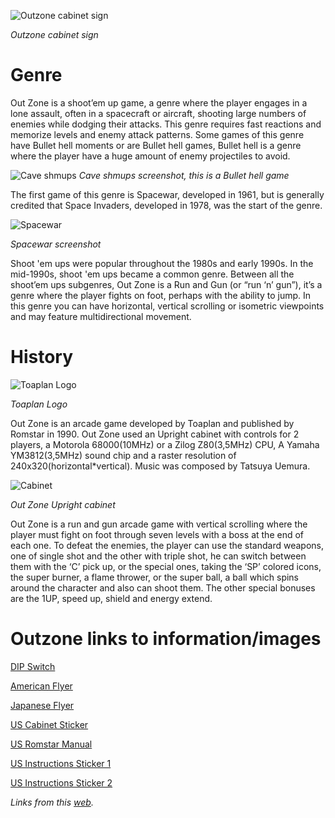 ![Outzone cabinet sign](https://github.com/nicobabot/OutZone_AlchemistStudio/blob/master/Wiki%20material/General%20Analysis/1181242142240.png)

_Outzone cabinet sign_
# Genre
Out Zone is a shoot’em up game, a genre where the player engages in a lone assault, often in a spacecraft or aircraft, shooting large numbers of enemies while dodging their attacks. This genre requires fast reactions and memorize levels and enemy attack patterns. Some games of this genre have Bullet hell moments or are Bullet hell games, Bullet hell is a genre where the player have a huge amount of enemy projectiles to avoid.

![Cave shmups](https://github.com/nicobabot/OutZone_AlchemistStudio/blob/master/Wiki%20material/General%20Analysis/deathsmiles_2.jpg)
_Cave shmups screenshot, this is a Bullet hell game_

The first game of this genre is Spacewar, developed in 1961, but is generally credited that Space Invaders, developed in 1978, was the start of the genre.

![Spacewar](https://github.com/nicobabot/OutZone_AlchemistStudio/blob/master/Wiki%20material/General%20Analysis/250px-Spacewar1.png)

_Spacewar screenshot_

Shoot 'em ups were popular throughout the 1980s and early 1990s. In the mid-1990s, shoot 'em ups became a common genre.
Between all the shoot’em ups subgenres, Out Zone is a Run and Gun (or “run ‘n’ gun”), it’s a genre where the player fights on foot, perhaps with the ability to jump. In this genre you can have horizontal, vertical scrolling or isometric viewpoints and may feature multidirectional movement.
# History
![Toaplan Logo](https://raw.githubusercontent.com/nicobabot/OutZone_AlchemistStudio/master/Wiki%20material/General%20Analysis/toaplan.png)

_Toaplan Logo_

Out Zone is an arcade game developed by Toaplan and published by Romstar in 1990. Out Zone used an Upright cabinet with controls for 2 players, a Motorola 68000(10MHz) or a Zilog Z80(3,5MHz) CPU, A Yamaha YM3812(3,5MHz) sound chip and a raster resolution of 240x320(horizontal*vertical). Music was composed by Tatsuya Uemura.

![Cabinet](https://github.com/nicobabot/OutZone_AlchemistStudio/blob/master/Wiki%20material/General%20Analysis/1187648210.jpg)

_Out Zone Upright cabinet_

Out Zone is a run and gun arcade game with vertical scrolling where the player must fight on foot through seven levels with a boss at the end of each one. To defeat the enemies, the player can use the standard weapons, one of single shot and the other with triple shot, he can switch between them with the ‘C’ pick up, or the special ones, taking the ‘SP’ colored icons, the super burner, a flame thrower, or the super ball, a ball which spins around the character and also can shoot them. The other special bonuses are the 1UP, speed up, shield and energy extend.


# Outzone links to information/images
[DIP Switch](http://outzone.meodai.ch/images/medias/OutZone_Dip_Swicth.txt)

[American Flyer](http://outzone.meodai.ch/images/medias/flyer_romstar.jpg)

[Japanese Flyer](http://outzone.meodai.ch/images/medias/flyer.png)

[US Cabinet Sticker](http://outzone.meodai.ch/images/medias/marquee_us.jpg)

[US Romstar Manual](http://outzone.meodai.ch/images/medias/OutZone.man.pdf)

[US Instructions Sticker 1](http://outzone.meodai.ch/images/medias/OutZone-s.tif)

[US Instructions Sticker 2](http://outzone.meodai.ch/images/medias/Outzone-i.tif)

_Links from this [web](http://outzone.meodai.ch)._
